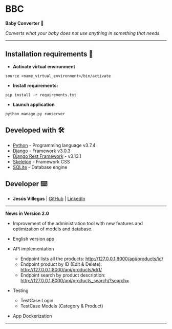 # **BBC**
**Baby Converter** 📌

*Converts what your baby does not use anything in something that needs*

----

## Installation requirements 🔧

* **Activate virtual environment**
```
source <name_virtual_environment>/bin/activate
```

* **Install requirements:**
```
pip install -r requirements.txt
```
* **Launch application**
```
python manage.py runserver
```

## Developed with  🛠️

* [Python](https://www.python.org/) - Programming language v3.7.4
* [Django](https://www.djangoproject.com/) - Framework v3.0.3
* [Django Rest Framework](https://www.django-rest-framework.org/) - v3.13.1
* [Skeleton](http://getskeleton.com/) - Framework CSS
* [SQLite](https://www.sqlite.org/index.html) - Database engine

## Developer ⌨️

* **Jesús Villegas** | [GitHub](https://github.com/jvncode) | [LinkedIn](https://www.linkedin.com/in/jesus-villegas/)

-----
**News in Version 2.0**
* Improvement of the administration tool with new features and optimization of models and database.
* English version app
* API implementation
    - Endpoint lists all the products: http://127.0.0.1:8000/api/products/id/
    - Endpoint product by ID (Edit & Delete): http://127.0.0.1:8000/api/products/id/1/
    - Endpoint search by product description: http://127.0.0.1:8000/api/products_search/?search=

* Testing
    - TestCase Login
    - TestCase Models (Category & Product)

* App Dockerization

____

